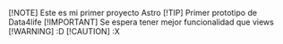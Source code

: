 [!NOTE]
Este es mi primer proyecto Astro
[!TIP]
Primer prototipo de Data4life
[!IMPORTANT]
Se espera tener mejor funcionalidad que views
[!WARNING]
:D
[!CAUTION]
:X
